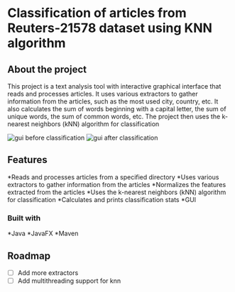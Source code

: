 # Classification of articles from Reuters-21578 dataset using KNN algorithm

## About the project
This project is a text analysis tool with interactive graphical interface that reads and processes articles. It uses various extractors to gather information from the articles, such as the most used city, country, etc. It also calculates the sum of words beginning with a capital letter, the sum of unique words, the sum of common words, etc. The project then uses the k-nearest neighbors (kNN) algorithm for classification 

![gui before classification](https://github.com/kwieciak/text-classification-app/project1/src/main/resources/org/example/project1/img/gui1.jpg)
![gui after classification](https://github.com/kwieciak/text-classification-app/project1/src/main/resources/org/example/project1/img/gui2.jpg)


## Features
*Reads and processes articles from a specified directory
*Uses various extractors to gather information from the articles
*Normalizes the features extracted from the articles
*Uses the k-nearest neighbors (kNN) algorithm for classification
*Calculates and prints classification stats
*GUI

### Built with
*Java
*JavaFX
*Maven

## Roadmap
- [ ] Add more extractors
- [ ] Add multithreading support for knn
